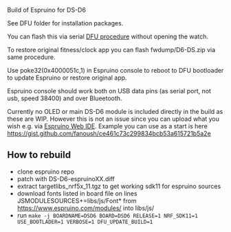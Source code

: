 Build of Espruino for DS-D6

See DFU folder for installation packages.

You can flash this via serial [DFU procedure](https://github.com/fanoush/ds-d6/wiki/DFU-update) without opening the watch.

To restore original fitness/clock app you can flash fwdump/D6-DS.zip via same procedure.

Use poke32(0x4000051c,1) in Espruino console to reboot to DFU bootloader to update Espruino or restore original app.

Espruino console should work both on USB data pins (as serial port, not usb, speed 38400) and over Blueetooth.

Currently no OLED or main DS-D6 module is included directly in the build as these are WIP. However this is not an issue since you can upload what you wish e.g. via [Espruino Web IDE](https://www.espruino.com/Web+IDE). Example you can use as a start is here https://gist.github.com/fanoush/ce461c73c299834bcb53a615721b5a2e

## How to rebuild
- clone espruino repo
- patch with DS-D6-espruinoXX.diff
- extract targetlibs_nrf5x_11.tgz to get working sdk11 for espruino sources
- download fonts listed in board file on lines JSMODULESOURCES+=libs/js/Font* from https://www.espruino.com/modules/ into libs/js/
- run `make -j BOARDNAME=DSD6 BOARD=DSD6 RELEASE=1 NRF_SDK11=1 USE_BOOTLADER=1 VERBOSE=1 DFU_UPDATE_BUILD=1`


